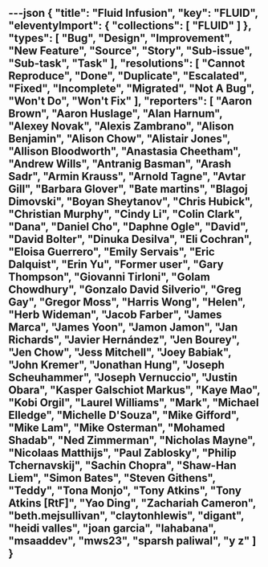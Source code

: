 ---json
{
  "title": "Fluid Infusion",
  "key": "FLUID",
  "eleventyImport": {
    "collections": [
      "FLUID"
    ]
  },
  "types": [
    "Bug",
    "Design",
    "Improvement",
    "New Feature",
    "Source",
    "Story",
    "Sub-issue",
    "Sub-task",
    "Task"
  ],
  "resolutions": [
    "Cannot Reproduce",
    "Done",
    "Duplicate",
    "Escalated",
    "Fixed",
    "Incomplete",
    "Migrated",
    "Not A Bug",
    "Won't Do",
    "Won't Fix"
  ],
  "reporters": [
    "Aaron Brown",
    "Aaron Huslage",
    "Alan Harnum",
    "Alexey Novak",
    "Alexis Zambrano",
    "Alison Benjamin",
    "Alison Chow",
    "Alistair Jones",
    "Allison Bloodworth",
    "Anastasia Cheetham",
    "Andrew Wills",
    "Antranig Basman",
    "Arash Sadr",
    "Armin Krauss",
    "Arnold Tagne",
    "Avtar Gill",
    "Barbara Glover",
    "Bate martins",
    "Blagoj Dimovski",
    "Boyan Sheytanov",
    "Chris Hubick",
    "Christian Murphy",
    "Cindy Li",
    "Colin Clark",
    "Dana",
    "Daniel Cho",
    "Daphne Ogle",
    "David",
    "David Bolter",
    "Dinuka Desilva",
    "Eli Cochran",
    "Eloisa Guerrero",
    "Emily Servais",
    "Eric Dalquist",
    "Erin Yu",
    "Former user",
    "Gary Thompson",
    "Giovanni Tirloni",
    "Golam Chowdhury",
    "Gonzalo David Silverio",
    "Greg Gay",
    "Gregor Moss",
    "Harris Wong",
    "Helen",
    "Herb Wideman",
    "Jacob Farber",
    "James Marca",
    "James Yoon",
    "Jamon Jamon",
    "Jan Richards",
    "Javier Hernández",
    "Jen Bourey",
    "Jen Chow",
    "Jess Mitchell",
    "Joey Babiak",
    "John Kremer",
    "Jonathan Hung",
    "Joseph Scheuhammer",
    "Joseph Vernuccio",
    "Justin Obara",
    "Kasper Galschiot Markus",
    "Kaye Mao",
    "Kobi Orgil",
    "Laurel Williams",
    "Mark",
    "Michael Elledge",
    "Michelle D'Souza",
    "Mike Gifford",
    "Mike Lam",
    "Mike Osterman",
    "Mohamed Shadab",
    "Ned Zimmerman",
    "Nicholas Mayne",
    "Nicolaas Matthijs",
    "Paul Zablosky",
    "Philip Tchernavskij",
    "Sachin Chopra",
    "Shaw-Han Liem",
    "Simon Bates",
    "Steven Githens",
    "Teddy",
    "Tona Monjo",
    "Tony Atkins",
    "Tony Atkins [RtF]",
    "Yao Ding",
    "Zachariah Cameron",
    "beth.mejsullivan",
    "claytonhlewis",
    "digant",
    "heidi valles",
    "joan garcia",
    "lahabana",
    "msaaddev",
    "mws23",
    "sparsh paliwal",
    "y z"
  ]
}
---
        